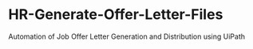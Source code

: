 # HR-Generate-Offer-Letter-Files
Automation of Job Offer Letter Generation and Distribution using UiPath

